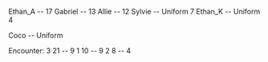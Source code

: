 Ethan_A -- 17
Gabriel -- 13
Allie -- 12
Sylvie -- Uniform 7
Ethan_K -- Uniform 4



Coco -- Uniform

Encounter:
3 21 -- 9
1 10 -- 9
2 8 -- 4
